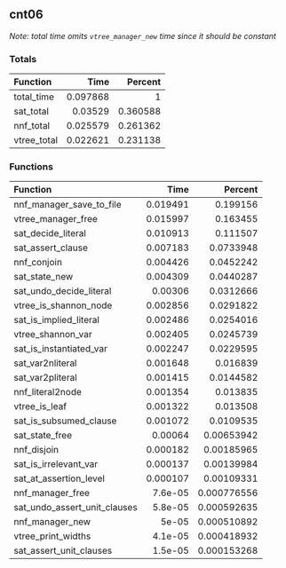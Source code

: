 ## cnt06

*Note: total time omits `vtree_manager_new` time since it should be constant*

### Totals

| Function    |     Time |   Percent |
|:------------|---------:|----------:|
| total_time  | 0.097868 |  1        |
| sat_total   | 0.03529  |  0.360588 |
| nnf_total   | 0.025579 |  0.261362 |
| vtree_total | 0.022621 |  0.231138 |

### Functions

| Function                     |     Time |     Percent |
|:-----------------------------|---------:|------------:|
| nnf_manager_save_to_file     | 0.019491 | 0.199156    |
| vtree_manager_free           | 0.015997 | 0.163455    |
| sat_decide_literal           | 0.010913 | 0.111507    |
| sat_assert_clause            | 0.007183 | 0.0733948   |
| nnf_conjoin                  | 0.004426 | 0.0452242   |
| sat_state_new                | 0.004309 | 0.0440287   |
| sat_undo_decide_literal      | 0.00306  | 0.0312666   |
| vtree_is_shannon_node        | 0.002856 | 0.0291822   |
| sat_is_implied_literal       | 0.002486 | 0.0254016   |
| vtree_shannon_var            | 0.002405 | 0.0245739   |
| sat_is_instantiated_var      | 0.002247 | 0.0229595   |
| sat_var2nliteral             | 0.001648 | 0.016839    |
| sat_var2pliteral             | 0.001415 | 0.0144582   |
| nnf_literal2node             | 0.001354 | 0.013835    |
| vtree_is_leaf                | 0.001322 | 0.013508    |
| sat_is_subsumed_clause       | 0.001072 | 0.0109535   |
| sat_state_free               | 0.00064  | 0.00653942  |
| nnf_disjoin                  | 0.000182 | 0.00185965  |
| sat_is_irrelevant_var        | 0.000137 | 0.00139984  |
| sat_at_assertion_level       | 0.000107 | 0.00109331  |
| nnf_manager_free             | 7.6e-05  | 0.000776556 |
| sat_undo_assert_unit_clauses | 5.8e-05  | 0.000592635 |
| nnf_manager_new              | 5e-05    | 0.000510892 |
| vtree_print_widths           | 4.1e-05  | 0.000418932 |
| sat_assert_unit_clauses      | 1.5e-05  | 0.000153268 |
